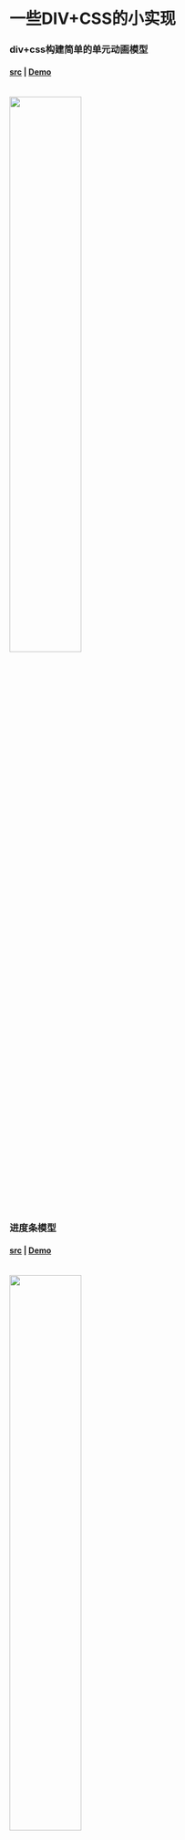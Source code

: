 # 一些DIV+CSS的小实现

### div+css构建简单的单元动画模型

#### [src](https://github.com/littlewin-wang/css_demos/tree/master/dynamic_shape "source code") | [Demo](http://littlewin-wang.github.io/css_demos/dynamic_shape/ "demo")

<br><img src="https://cloud.githubusercontent.com/assets/14028075/17397629/89c04bbc-5a6b-11e6-951f-962353c09779.gif" width="50%" height="50%">

### 进度条模型

#### [src](https://github.com/littlewin-wang/css_demos/tree/master/progress_bar "source code") | [Demo](http://littlewin-wang.github.io/css_demos/progress_bar/ "demo")

<br><img src="https://cloud.githubusercontent.com/assets/14028075/17397665/ae71c4c2-5a6b-11e6-9e1a-490126168a25.gif" width="50%" height="50%">

### 响应式幻灯片模型

#### [src](https://github.com/littlewin-wang/css_demos/tree/master/slide_radio_menu "source code") | [Demo](http://littlewin-wang.github.io/css_demos/slide_radio_menu/ "demo")

<br><img src="https://cloud.githubusercontent.com/assets/14028075/17397694/d7666130-5a6b-11e6-9dc1-f90b5613f8f4.gif" width="50%" height="50%">
